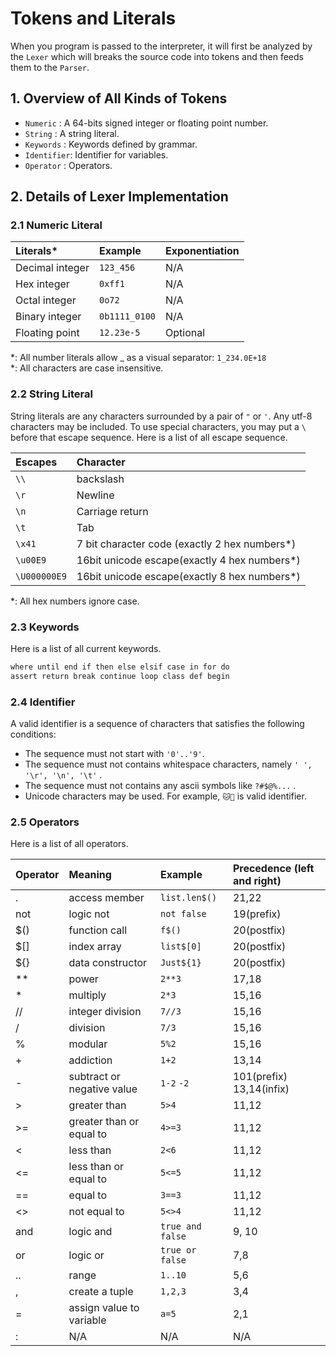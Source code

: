 # Tokens and Literals

When you program is passed to the interpreter, it will first be analyzed by the `Lexer` which will breaks the source code into tokens and then feeds them to the `Parser`.

## 1. Overview of All Kinds of Tokens

- `Numeric`   : A 64-bits signed integer or floating point number.
- `String`    : A string literal.
- `Keywords`  : Keywords defined by grammar.
- `Identifier`: Identifier for variables.
- `Operator`  : Operators.

## 2. Details of Lexer Implementation
### 2.1 Numeric Literal

|Literals\*|Example|Exponentiation|
|:---|:---|:---|
|Decimal integer|`123_456`|N/A|
|Hex integer|`0xff1`|N/A|
|Octal integer|`0o72`|N/A|
|Binary integer|`0b1111_0100`|N/A|
|Floating point|`12.23e-5`|Optional|

\*: All number literals allow _ as a visual separator: `1_234.0E+18`  
\*: All characters are case insensitive.

### 2.2 String Literal

String literals are any characters surrounded by a pair of `"` or `'`. Any utf-8 characters may be included. To use special characters, you may put a `\` before that escape sequence. Here is a list of all escape sequence.

|Escapes| Character|
|:---|:---|
|`\\`| backslash|
|`\r`|Newline|
|`\n`|Carriage return|
|`\t`| Tab|
|`\x41`|7 bit character code (exactly 2 hex numbers\*)|
|`\u00E9`|16bit unicode escape(exactly 4 hex numbers\*)|
|`\U000000E9`|16bit unicode escape(exactly 8 hex numbers\*)|

\*: All hex numbers ignore case. 

### 2.3 Keywords

Here is a list of all current keywords.
```markdown
where until end if then else elsif case in for do
assert return break continue loop class def begin
```

### 2.4 Identifier

A valid identifier is a sequence of characters that satisfies the following conditions:
- The sequence must not start with `'0'..'9'`.
- The sequence must not contains whitespace characters, namely `' ', '\r', '\n', '\t'` .
- The sequence must not contains any ascii symbols like `?#$@%...` .
- Unicode characters may be used. For example, `🐱🐶` is valid identifier.

### 2.5 Operators

Here is a list of all operators.

|Operator|Meaning|Example| Precedence (left and right) |
|:---|:---|:---|:---|
|.| access member | `list.len$()` | 21,22 |
|not| logic not | `not false` | 19(prefix) |
|$()| function call | `f$()` | 20(postfix) |
|$[]| index array| `list$[0]`| 20(postfix) |
|${}| data constructor | `Just${1}`| 20(postfix) |
|**| power | `2**3` | 17,18 |
|*| multiply | `2*3` | 15,16 |
|//| integer division  | `7//3` | 15,16 |
|/| division | `7/3` | 15,16 |
|%| modular | `5%2` | 15,16 |
|+| addiction | `1+2`| 13,14 |
|-| subtract or negative value | `1-2` `-2` | 101(prefix) 13,14(infix)|
|>| greater than | `5>4` | 11,12 |
|>=| greater than or equal to | `4>=3` | 11,12 |
|<| less than | `2<6` | 11,12 |
|<=| less than or equal to | `5<=5` | 11,12 |
|==| equal to | `3==3` | 11,12 |
|<>| not equal to | `5<>4` | 11,12 |
|and| logic and | `true and false` | 9, 10|
|or| logic or | `true or false` | 7,8 |
|..| range | `1..10`| 5,6 |
|,| create a tuple | `1,2,3` | 3,4 |
|=| assign value to variable | `a=5`| 2,1|
|:| N/A | N/A | N/A |

